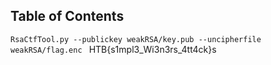 ## Table of Contents


`RsaCtfTool.py --publickey weakRSA/key.pub --uncipherfile weakRSA/flag.enc
`
HTB{s1mpl3_Wi3n3rs_4tt4ck}s